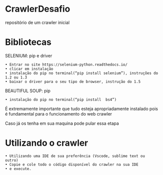 # CrawlerDesafio
 repositório de um crawler inicial

# Bibliotecas 
SELENIUM: pip e driver

    • Entrar no site https://selenium-python.readthedocs.io/ 
    • clicar em instalação
    • instalação do pip no terminal(“pip install selenium”), instruções do 1.2 ou 1.3
    • baixar o driver para o seu tipo de browser, instrução do 1.5


BEAUTIFUL SOUP: pip

    • instalação do pip no terminal(“pip install  bs4”)

É extremamente importante que tudo esteja apropriadamente instalado pois é fundamental para o funcionamento do web crawler

Caso já os tenha em sua maquina pode pular essa etapa

# Utilizando o crawler

    • Utilizando uma IDE de sua preferência (Vscode, sublime text ou outro)
    • Copie e cole todo o código disponível do crawler na sua IDE
    • e execute.
